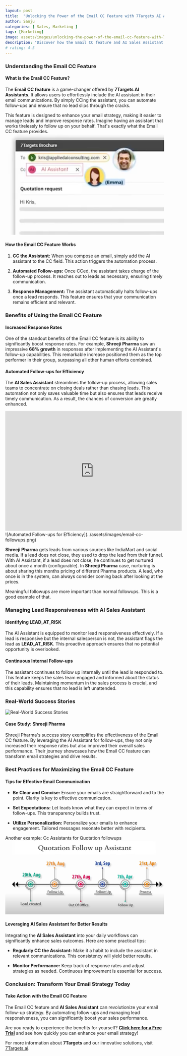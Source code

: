 ```yaml
---
layout: post
title:  "Unlocking the Power of the Email CC Feature with 7Targets AI Assistant"
author: Sanju
categories: [ Sales, Marketing ]
tags: [Marketing]
image: assets/images/unlocking-the-power-of-the-email-cc-feature-with-7targets-ai-assistant.jpg
description: "Discover how the Email CC feature and AI Sales Assistant can boost your email responses and streamline follow-ups effortlessly"
# rating: 4.5
---
```


### Understanding the Email CC Feature

#### What is the Email CC Feature?

The **Email CC feature** is a game-changer offered by **7Targets AI Assistants**. It allows users to effortlessly include the AI assistant in their email communications. By simply CCing the assistant, you can automate follow-ups and ensure that no lead slips through the cracks.

This feature is designed to enhance your email strategy, making it easier to manage leads and improve response rates. Imagine having an assistant that works tirelessly to follow up on your behalf. That's exactly what the Email CC feature provides.  
![CEmail CC feature](../assets/images/email-cc-feature.png)

#### How the Email CC Feature Works

1. **CC the Assistant:** When you compose an email, simply add the AI assistant to the CC field. This action triggers the automation process.  
     
2. **Automated Follow-ups:** Once CCed, the assistant takes charge of the follow-up process. It reaches out to leads as necessary, ensuring timely communication.  
     
3. **Response Management:** The assistant automatically halts follow-ups once a lead responds. This feature ensures that your communication remains efficient and relevant.

### Benefits of Using the Email CC Feature

#### Increased Response Rates

One of the standout benefits of the Email CC feature is its ability to significantly boost response rates. For example, **Shreeji Pharma** saw an impressive **68% growth** in responses after implementing the AI Assistant's follow-up capabilities. This remarkable increase positioned them as the top performer in their group, surpassing all other human efforts combined.

#### Automated Follow-ups for Efficiency

The **AI Sales Assistant** streamlines the follow-up process, allowing sales teams to concentrate on closing deals rather than chasing leads. This automation not only saves valuable time but also ensures that leads receive timely communication. As a result, the chances of conversion are greatly enhanced.

<div class="video-container">
    <iframe src="https://www.youtube.com/embed/l62KcYAxHik" height="380" width="560" 
    allow="autoplay; encrypted-media"
    frameborder="0">
    </iframe>
</div>
![Automated Follow-ups for Efficiency](../assets/images/email-cc-followups.png)

**Shreeji Pharma** gets leads from various sources like IndiaMart and social media. If a lead does not close, they used to drop the lead from their funnel. With AI Assistant, if a lead does not close, he continues to get nurtured about once a month (configurable). In **Shreeji Pharma** case, nurturing is about sharing this months pricing of different Pharma products. A lead, who once is in the system, can always consider coming back after looking at the prices. 

Meaningful followups are more important than normal followups. This is a good example of that. 

### Managing Lead Responsiveness with AI Sales Assistant

#### Identifying LEAD\_AT\_RISK

The AI Assistant is equipped to monitor lead responsiveness effectively. If a lead is responsive but the internal salesperson is not, the assistant flags the lead as **LEAD\_AT\_RISK**. This proactive approach ensures that no potential opportunity is overlooked.

#### Continuous Internal Follow-ups

The assistant continues to follow up internally until the lead is responded to. This feature keeps the sales team engaged and informed about the status of their leads. Maintaining momentum in the sales process is crucial, and this capability ensures that no lead is left unattended.


### Real-World Success Stories
![Real-World Success Stories](../assets/images/success-stories.png)
#### Case Study: Shreeji Pharma

Shreeji Pharma's success story exemplifies the effectiveness of the Email CC feature. By leveraging the AI Assistant for follow-ups, they not only increased their response rates but also improved their overall sales performance. Their journey showcases how the Email CC feature can transform email strategies and drive results.

### Best Practices for Maximizing the Email CC Feature

#### Tips for Effective Email Communication

- **Be Clear and Concise:** Ensure your emails are straightforward and to the point. Clarity is key to effective communication.  
    
- **Set Expectations:** Let leads know what they can expect in terms of follow-ups. This transparency builds trust.  
    
- **Utilize Personalization:** Personalize your emails to enhance engagement. Tailored messages resonate better with recipients.

Another example: Cc Assistants for Quotation followups  
![Quotation followups](../assets/images/cc-for-quotation-followup.png)

#### Leveraging AI Sales Assistant for Better Results

Integrating the **AI Sales Assistant** into your daily workflows can significantly enhance sales outcomes. Here are some practical tips:

- **Regularly CC the Assistant:** Make it a habit to include the assistant in relevant communications. This consistency will yield better results.  
    
- **Monitor Performance:** Keep track of response rates and adjust strategies as needed. Continuous improvement is essential for success.

### Conclusion: Transform Your Email Strategy Today

#### Take Action with the Email CC Feature

The Email CC feature and **AI Sales Assistant** can revolutionize your email follow-up strategy. By automating follow-ups and managing lead responsiveness, you can significantly boost your sales performance.

Are you ready to experience the benefits for yourself? **[Click here for a Free Trial](https://followup.7targets.com)** and see how quickly you can enhance your email strategy!

For more information about **7Targets** and our innovative solutions, visit [7Targets.ai](https://7Targets.ai).

